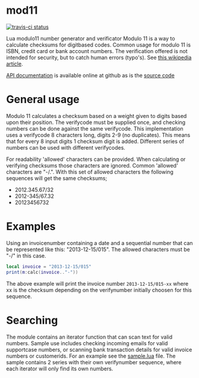 mod11
=====

[![travis-ci status](https://secure.travis-ci.org/Tieske/mod11.png)](http://travis-ci.org/#!/Tieske/mod11/builds)

Lua modulo11 number generator and verificator
Modulo 11 is a way to calculate checksums for digitbased codes. Common usage for modulo 11 is ISBN, credit card or bank account numbers. The verification offered is not intended for security, but to catch human errors (typo's). See [this wikipedia article](http://en.wikipedia.org/wiki/Check_digit).

[API documentation](http://tieske.github.io/mod11/) is available online at github as is the [source code](https://github.com/Tieske/mod11)

General usage
=============
Modulo 11 calculates a checksum based on a weight given to digits based upon their position. The verifycode must be supplied once, and checking numbers can be done against the same verifycode.
This implementation uses a verifycode 8 characters long, digits 2-9 (no duplicates). This means that for every 8 input digits 1 checksum digit is added. Different series of numbers can be used with different verifycodes.

For readability 'allowed' characters can be provided. When calculating or verifying checksums those characters are ignored. Common 'allowed' characters are "-/.".
With this set of allowed characters the following sequences will get the same checksums;

 - 2012.345.67/32
 - 2012-345/67.32
 - 20123456732

Examples
========
Using an invoicenumber containing a date and a sequential number that can be represented like this: "2013-12-15/015". The allowed characters must be "-/" in this case.
```lua
local invoice = "2013-12-15/015"
print(m:calc(invoice.."-"))
````
The above example will print the invoice number `2013-12-15/015-xx` where xx is the checksum depending on the verifynumber initially choosen for this sequence.

Searching
=========
The module contains an iterator function that can scan text for valid numbers. Sample use includes checking incoming emails for valid supportcase numbers, or scanning bank transaction details for valid invoice numbers or customerids.
For an example see the [sample.lua](https://github.com/Tieske/mod11/blob/master/samples/sample.lua) file. The sample contains 2 series with their own verifynumber sequence, where each iterator will only find its own numbers.


